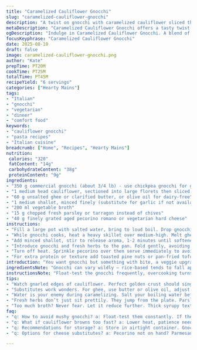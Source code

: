 ```yaml
---
title: "Caramelized Cauliflower Gnocchi"
slug: "caramelized-cauliflower-gnocchi"
description: "A twist on gnocchi with caramelized cauliflower sliced thick to crisp edges in browned butter. Garlic hits sharply, vegetable broth reduces until syrupy, coating soft gnocchi tossed last with fresh herbs and sharp pecorino. Swappable ingredients with time-saving tips. A rustic, no-fuss dish that fills the plate and the belly."
metaDescription: "Caramelized Cauliflower Gnocchi offers a tasty twist on traditional gnocchi, rich flavors simple techniques. Crisp cauliflower, creamy cheese, fresh herbs unite."
ogDescription: "Indulge in Caramelized Cauliflower Gnocchi. A blend of textures, flavors, and aromas; satisfying and filling with every bite."
focusKeyphrase: "Caramelized Cauliflower Gnocchi"
date: 2025-08-10
draft: false
image: caramelized-cauliflower-gnocchi.png
author: "Kate"
prepTime: PT20M
cookTime: PT25M
totalTime: PT45M
recipeYield: "6 servings"
categories: ["Hearty Mains"]
tags:
- "Italian"
- "gnocchi"
- "vegetarian"
- "dinner"
- "comfort food"
keywords:
- "cauliflower gnocchi"
- "pasta recipes"
- "Italian cuisine"
breadcrumb: ["Home", "Recipes", "Hearty Mains"]
nutrition: 
 calories: "320"
 fatContent: "14g"
 carbohydrateContent: "38g"
 proteinContent: "9g"
ingredients:
- "350 g commercial gnocchi (about 3/4 lb) - use chickpea gnocchi for gluten-free option"
- "1 medium head cauliflower, sectioned into large florets then sliced about 1.5 cm thick"
- "60 g unsalted ghee or clarified butter, or olive oil for dairy-free"
- "1 medium shallot, minced finely (substitute for garlic if not available)"
- "200 ml vegetable broth"
- "15 g chopped fresh parsley or tarragon instead of chives"
- "40 g finely grated aged pecorino romano or vegetarian hard cheese"
instructions:
- "Fill a large pot with salted water, bring to loud boil. Drop gnocchi in batches; watch them bob then float to surface - sign they're done. Scoop out with slotted spoon quickly. Spread on a warm plate; toss gently with a drizzle of olive oil to keep separate."
- "While gnocchi cooks, heat a heavy skillet over medium-high. Melt ghee, swirl to coat. Lay cauliflower slices flat, arrange so they don’t overlap. Resist stirring. Let edges form a deep golden crust - that crackle and sizzle tells you when to look. Flip after 8-12 minutes once deeply caramelized. Season with salt and cracked pepper."
- "Add minced shallot, stir to release aroma, 1-2 minutes until softened but not browned. Pour in vegetable broth. It’ll steam, bubble - reduce by half until glossy and slightly sticky, clinging to the cauliflower like a glaze."
- "Introduce gnocchi and fresh herbs to the pan. Fold gently, avoiding breaking the tender gnocchi. Heat through 3-4 minutes to absorb flavors, coating every bite."
- "Turn off heat. Sprinkle pecorino over then serve immediately to avoid drying out. Add a squeeze of lemon juice or sprinkle crushed chili flakes for an extra zing."
- "For extra protein or texture add toasted pine nuts or pan-fried tofu cubes just before serving."
introduction: "You want gnocchi but something with bite, a veggie upgrade that plays with textures. Cauliflower sliced thick enough to crisp up, slow caramelization in butter or ghee, releasing nutty notes that push the flavor beyond simple. Garlic swapped for shallot here — mellower, sweet with a subtle punch. Broth reduction adds moisture and umami without drowning flavors. Pecorino swaps parmesan for sharper, saltier finish — use what you got but fine grate, no clumps allowed. Herbs aren’t just garnish but fresh jump of brightness. If you’re running low on time, chickpea gnocchi speeds cooking while adding protein. This isn’t fancy; it’s real cooking, paying attention to browning, timing, recognizing when gnocchi float means done, cauliflower edges turn golden-brown like burnt sugar crust, that’s when aroma tells you its all happening."
ingredientsNote: "Gnocchi can vary wildly — rice-based tends to fall apart; potato type holds better. When choosing cauliflower, look for firm heads with tight florets, avoid ones starting to brown or limp; that bitterness seeps into dish. Butter can be switched for ghee or olive oil depending on diet, both will brown differently but give you caramelization; ghee adds nuttier flavor without water content that makes steam. Shallot instead of garlic for mellow aroma but garlic still works, just add a little earlier to avoid raw punch. Parsley or tarragon swap out chives: parsley is fresh and grassy, tarragon adds anise notes. Broth needs to be flavorful; skip watery broth or just use a good-quality stock cube dissolved. Name your cheese carefully; pecorino romano is hard, salty, adding balance; for vegan, nutritional yeast flakes are an option but add at end."
instructionsNote: "Float-test the gnocchi frequently, overcooking turns them mushy — timing matters but float is your best indicator. In pan, heat background first; don’t overcrowd cauliflower or it will steam not caramelize—patience pays off letting one side get deeply colored before flipping. Don’t stir too often or it won’t brown properly, but be ready to catch the moment color goes from golden to burnt. When adding aromas (shallot or garlic), avoid high heat which burns them bitter; medium low is best. Broth reduction: keep simmering, watch liquid level drop; it should change texture, syrupy, sticky enough to adhere. Folding gnocchi last prevents smashing, toss gently, use spatula or tongs for delicate handling. Finishing cheese added off heat keeps it melting smooth but avoids drying out gnocchi. Adjust seasoning again at end; salt levels fluctuate with broth and cheese. Add extras like lemon or chili flakes for brightness or heat. Batch cooking tip: keep gnocchi warm without sticking by oil on plate covered loosely with foil."
tips:
- "Watch gnarled edges of cauliflower. Perfect golden crust should sing, pop. Don’t rush the flip. Takes time; flip only when ready. Undercooked won’t give crunch."
- "Substitutes work wonders. For ghee, use butter or olive oil, adjust for flavors. Chickpea gnocchi adds protein but cooks faster, adjust timing. Keep separate."
- "Water is your enemy during caramelizing. Salt your boiling water before gnocchi goes in. It’s key. Float test gnocchi often, mushy isn’t edible. Sling them out right when they rise."
- "Fresh herbs don’t just sit prettily. They jump from the plate. Parsley or tarragon brightens the dish. Adjust based on what you have; don’t fear swaps."
- "Too much broth? Never fear. Let it reduce further. Thick syrupy texture is a goal. Stickiness lets flavors cling to ingredients. Nice finish. Enhance with citrus or heat."
faq:
- "q: How to avoid mushy gnocchi? a: Float-test them constantly. If they stay down, they need longer. Don’t overcook. Timing is crucial."
- "q: What if cauliflower browns too fast? a: Lower heat, patience needed. High can burn edges. Should sizzle gently. Brown takes time. Flip later."
- "q: Recommendations for storage? a: Store in airtight container. Gnocchi freeze well. Cauliflower texture may shift; best fresh. Reheat carefully."
- "q: Options for cheese substitutes? a: Pecorino not on hand? Parmesan works too. For vegan, try nutritional yeast. Add it last to avoid clumping."

---
```

